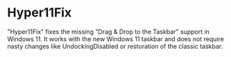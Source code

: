 # Hyper11Fix
"Hyper11Fix" fixes the missing "Drag &amp; Drop to the Taskbar" support in Windows 11. It works with the new Windows 11 taskbar and does not require nasty changes like UndockingDisabled or restoration of the classic taskbar. 
